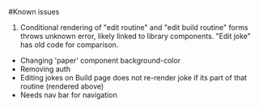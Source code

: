 #Known issues

1. Conditional rendering of "edit routine" and "edit build routine" forms throws unknown error, likely linked to library components. "Edit joke" has old code for comparison.
* Changing 'paper' component background-color
* Removing auth
* Editing jokes on Build page does not re-render joke if its part of that routine (rendered above)
* Needs nav bar for navigation

